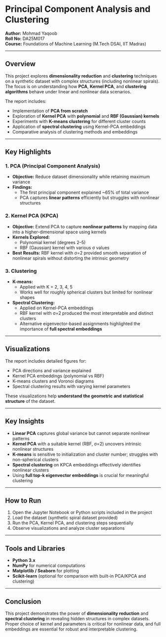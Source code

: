 # Principal Component Analysis and Clustering

**Author:** Mohmad Yaqoob  
**Roll No:** DA25M017  
**Course:** Foundations of Machine Learning (M.Tech DSAI, IIT Madras)

---

## Overview

This project explores **dimensionality reduction** and **clustering** techniques on a synthetic dataset with complex structures (including nonlinear spirals). The focus is on understanding how **PCA**, **Kernel PCA**, and **clustering algorithms** behave under linear and nonlinear data scenarios.

The report includes:

- Implementation of **PCA from scratch**  
- Exploration of **Kernel PCA** with **polynomial** and **RBF (Gaussian) kernels**  
- Experiments with **K-means clustering** for different cluster counts  
- Application of **spectral clustering** using Kernel-PCA embeddings  
- Comparative analysis of clustering methods and embeddings  

---

## Key Highlights

### 1. PCA (Principal Component Analysis)

- **Objective:** Reduce dataset dimensionality while retaining maximum variance  
- **Findings:**  
  - The first principal component explained ~65% of total variance  
  - PCA captures **linear patterns** efficiently but struggles with nonlinear structures  

### 2. Kernel PCA (KPCA)

- **Objective:** Extend PCA to capture **nonlinear patterns** by mapping data into a higher-dimensional space using kernels  
- **Kernels Explored:**  
  - Polynomial kernel (degrees 2–5)  
  - RBF (Gaussian) kernel with various σ values  
- **Best Results:** RBF kernel with σ=2 provided smooth separation of nonlinear spirals without distorting the intrinsic geometry  

### 3. Clustering

- **K-means:**  
  - Applied with K = 2, 3, 4, 5  
  - Works well for roughly spherical clusters but limited for nonlinear shapes  
- **Spectral Clustering:**  
  - Applied on Kernel-PCA embeddings  
  - RBF kernel with σ=2 produced the most interpretable and distinct clusters  
  - Alternative eigenvector-based assignments highlighted the importance of **full spectral embeddings**  

---

## Visualizations

The report includes detailed figures for:

- PCA directions and variance explained  
- Kernel PCA embeddings (polynomial vs RBF)  
- K-means clusters and Voronoi diagrams  
- Spectral clustering results with varying kernel parameters  

These visualizations help **understand the geometric and statistical structure** of the dataset.

---

## Key Insights

- **Linear PCA** captures global variance but cannot separate nonlinear patterns  
- **Kernel PCA** with a suitable kernel (RBF, σ=2) uncovers intrinsic nonlinear structures  
- **K-means** is sensitive to initialization and cluster number; struggles with non-spherical clusters  
- **Spectral clustering** on KPCA embeddings effectively identifies nonlinear clusters  
- Using **full top-k eigenvector embeddings** is crucial for meaningful clustering  

---

## How to Run

1. Open the Jupyter Notebook or Python scripts included in the project  
2. Load the dataset (synthetic spiral dataset provided)  
3. Run the PCA, Kernel PCA, and clustering steps sequentially  
4. Observe visualizations and analyze cluster separations  

---

## Tools and Libraries

- **Python 3.x**  
- **NumPy** for numerical computations  
- **Matplotlib / Seaborn** for plotting  
- **Scikit-learn** (optional for comparison with built-in PCA/KPCA and clustering)  

---

## Conclusion

This project demonstrates the power of **dimensionality reduction** and **spectral clustering** in revealing hidden structures in complex datasets. Proper choice of kernel and parameters is critical for nonlinear data, and full embeddings are essential for robust and interpretable clustering.

